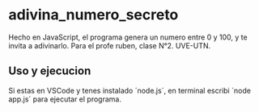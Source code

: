 # adivina_numero_secreto

Hecho en JavaScript, el programa genera un numero entre 0 y 100, y te invita a adivinarlo.
Para el profe ruben, clase N°2. UVE-UTN.

## Uso y ejecucion

Si estas en VSCode y tenes instalado ´node.js´, en terminal escribi ´node app.js´ para ejecutar el programa.
